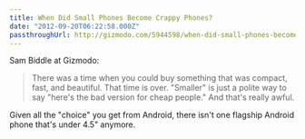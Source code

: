 ```yaml
---
title: When Did Small Phones Become Crappy Phones?
date: "2012-09-20T06:22:58.000Z"
passthroughUrl: http://gizmodo.com/5944598/when-did-small-phones-become-crappy-phones
---
```


Sam Biddle at Gizmodo:

> There was a time when you could buy something that was compact, fast, and beautiful. That time is over. "Smaller" is just a polite way to say "here's the bad version for cheap people." And that's really awful.

Given all the "choice" you get from Android, there isn't one flagship Android phone that's under 4.5" anymore.